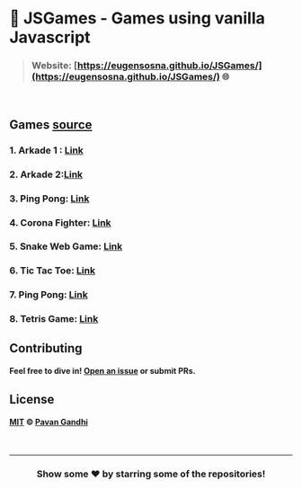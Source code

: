 # 👾 JSGames - Games using vanilla Javascript

> ### Website: [https://eugensosna.github.io/JSGames/](https://eugensosna.github.io/JSGames/) 🌐

<br />

## Games [source](https://github.com/eugensosna/JSGames)


### 1. Arkade 1 : [Link](./Arkade_slow/index.html)
### 2. Arkade 2:[Link](./Arkade3/)
### 3. Ping Pong: [Link](./Ping%20Pong/)
### 4. Corona Fighter: [Link](./Corona%20Fighter)
### 5. Snake Web Game: [Link](./Snake%20Web%20Game)
### 6. Tic Tac Toe: [Link](./Tic%20Tac%20Toe)
### 7. Ping Pong: [Link](./Ping%20Pong/)
### 8. Tetris Game: [Link](./Tetris)

## Contributing

#### Feel free to dive in! [Open an issue](https://github.com/iampavangandhi/JSGames/issues/new) or submit PRs.

## License

#### [MIT](LICENSE) © [Pavan Gandhi](https://github.com/iampavangandhi)

<br />

---

<div align="center">

<h3>Show some ❤️ by starring some of the repositories!</h3>

</div>
